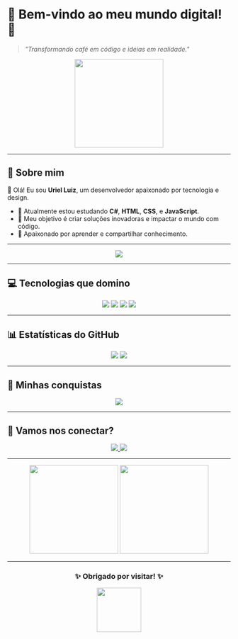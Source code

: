 # 🌟 **Bem-vindo ao meu mundo digital!** 🌟
> *"Transformando café em código e ideias em realidade."*

<div align="center">
  <img src="https://media.giphy.com/media/Ll22OhMLAlVDb8UQWe/giphy.gif" width="200">
</div>

---

## 🎨 **Sobre mim**
👋 Olá! Eu sou **Uriel Luiz**, um desenvolvedor apaixonado por tecnologia e design.

- 🌱 Atualmente estou estudando **C#**, **HTML**, **CSS**, e **JavaScript**.
- 🎯 Meu objetivo é criar soluções inovadoras e impactar o mundo com código.
- 🚀 Apaixonado por aprender e compartilhar conhecimento.

---

<div align="center">
  <img src="https://readme-typing-svg.herokuapp.com?font=Fira+Code&size=30&duration=4000&color=FF4500&background=FFFFFF00&center=true&vCenter=true&lines=Bem-vindo+ao+meu+perfil!;Vamos+criar+juntos!+%F0%9F%92%BB" />
</div>

---

## 💻 **Tecnologias que domino**
<div align="center">
  <img src="https://img.shields.io/badge/-C%23-239120?logo=csharp&logoColor=white&style=for-the-badge" />
  <img src="https://img.shields.io/badge/-JavaScript-F7DF1E?logo=javascript&logoColor=black&style=for-the-badge" />
  <img src="https://img.shields.io/badge/-HTML5-E34F26?logo=html5&logoColor=white&style=for-the-badge" />
  <img src="https://img.shields.io/badge/-CSS3-1572B6?logo=css3&logoColor=white&style=for-the-badge" />
</div>

---

## 📊 **Estatísticas do GitHub**
<div align="center">
  <img src="https://github-readme-stats.vercel.app/api?username=seu-usuario&show_icons=true&theme=radical&count_private=true" />
  <img src="https://github-readme-stats.vercel.app/api/top-langs/?username=seu-usuario&layout=compact&theme=radical" />
</div>

---

## 🌟 **Minhas conquistas**
<div align="center">
  <img src="https://github-profile-trophy.vercel.app/?username=seu-usuario&theme=radical&column=4" />
</div>

---

## 💌 **Vamos nos conectar?**
<div align="center">
  <a href="https://linkedin.com/in/seu-usuario">
    <img src="https://img.shields.io/badge/-LinkedIn-blue?logo=linkedin&logoColor=white&style=for-the-badge" />
  </a>
  <a href="mailto:uriel300andrade@gmail.com">
    <img src="https://img.shields.io/badge/-Email-D14836?logo=gmail&logoColor=white&style=for-the-badge" />
  </a>
</div>

---

<div align="center">
  <img src="https://media.giphy.com/media/Q7LHmoFwVP6Yc1swZs/giphy.gif" width="200">
  <img src="https://media.giphy.com/media/13HgwGsXF0aiGY/giphy.gif" width="200">
</div>

---

<div align="center">
  <h3>✨ Obrigado por visitar! ✨</h3>
  <img src="https://media.giphy.com/media/xTiIzJSKB4l7xTouE8/giphy.gif" width="100">
</div>
